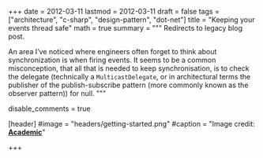 +++
date = 2012-03-11
lastmod = 2012-03-11
draft = false
tags = ["architecture", "c-sharp", "design-pattern", "dot-net"]
title = "Keeping your events thread safe"
math = true
summary = """
Redirects to legacy blog post.

An area I’ve noticed where engineers often forget to think about synchronization is when firing events. It seems to be a common misconception, that all that is needed to keep synchronisation, is to check the delegate (technically a `MulticastDelegate`, or in architectural terms the publisher of the publish-subscribe pattern (more commonly known as the observer pattern)) for null.
"""

disable_comments = true

[header]
#image = "headers/getting-started.png"
#caption = "Image credit: [**Academic**](https://github.com/gcushen/hugo-academic/)"

+++

<html>
  <head>
    <title>Keeping your events thread safe</title>
    <link rel="canonical" href="https://binarymist.wordpress.com/2012/03/11/keeping-your-events-thread-safe/"/>
    <meta http-equiv="content-type" content="text/html; charset=utf-8"/>
    <meta http-equiv="refresh" content="2; url=https://binarymist.wordpress.com/2012/03/11/keeping-your-events-thread-safe/"/>
  </head>
</html>
